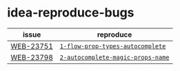 # idea-reproduce-bugs

| issue          |                    reproduce                | 
|----------------|---------------------------------------------|
| [WEB-23751][1] | [`1-flow-prop-types-autocomplete`][1path]   |
| [WEB-23798][2] | [`2-autocomplete-magic-props-name`][2path]  |


[1]: https://youtrack.jetbrains.com/issue/WEB-23751
[1path]: https://github.com/AveVlad/idea-reproduce-bugs/tree/master/1-flow-prop-types-autocomplete

[2]: https://youtrack.jetbrains.com/issue/WEB-23798
[2path]: https://github.com/AveVlad/idea-reproduce-bugs/tree/master/2-autocomplete-magic-props-name

